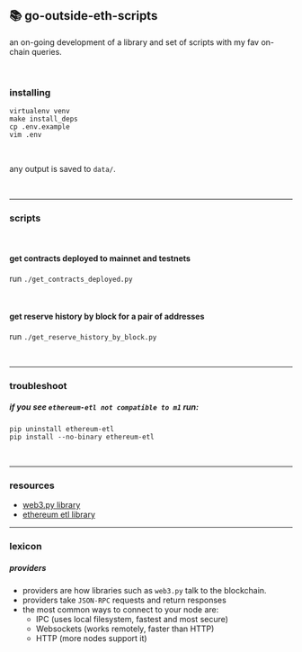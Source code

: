 ## 📚 go-outside-eth-scripts

an on-going development of a library and set of scripts with my fav on-chain queries.

<br>


### installing

```
virtualenv venv
make install_deps
cp .env.example
vim .env
```
<br>

any output is saved to `data/`.

<br>


----

### scripts

<br>

#### get contracts deployed to mainnet and testnets

run `./get_contracts_deployed.py`



<br>


#### get reserve history by block for a pair of addresses

run `./get_reserve_history_by_block.py`



<br>

---

### troubleshoot

##### if you see `ethereum-etl not compatible to m1` run:

```
pip uninstall ethereum-etl 
pip install --no-binary ethereum-etl 
```

<br>

---

### resources

* [web3.py library](https://web3py.readthedocs.io/en/v5/)
* [ethereum etl library](https://ethereum-etl.readthedocs.io/en/latest/quickstart/)

---

### lexicon

##### providers
 
- providers are how libraries such as `web3.py` talk to the blockchain. 
- providers take `JSON-RPC` requests and return responses
- the most common ways to connect to your node are:
   - IPC (uses local filesystem, fastest and most secure)
   - Websockets (works remotely, faster than HTTP)
   - HTTP (more nodes support it)